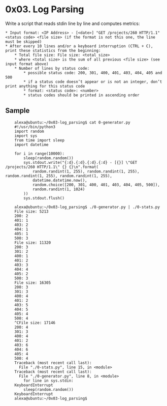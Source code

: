 # 0x03. Log Parsing

Write a script that reads stdin line by line and computes metrics:

    * Input format: <IP Address> - [<date>] "GET /projects/260 HTTP/1.1" <status code> <file size> (if the format is not this one, the line must be skipped)
    * After every 10 lines and/or a keyboard interruption (CTRL + C), print these statistics from the beginning:
        * Total file size: File size: <total size>
        * where <total size> is the sum of all previous <file size> (see input format above)
        * Number of lines by status code:
            * possible status code: 200, 301, 400, 401, 403, 404, 405 and 500
            * if a status code doesn’t appear or is not an integer, don’t print anything for this status code
            * format: <status code>: <number>
            * status codes should be printed in ascending order
            
## Sample 

        alexa@ubuntu:~/0x03-log_parsing$ cat 0-generator.py
        #!/usr/bin/python3
        import random
        import sys
        from time import sleep
        import datetime

        for i in range(10000):
            sleep(random.random())
            sys.stdout.write("{:d}.{:d}.{:d}.{:d} - [{}] \"GET /projects/260 HTTP/1.1\" {} {}\n".format(
                random.randint(1, 255), random.randint(1, 255), random.randint(1, 255), random.randint(1, 255),
                datetime.datetime.now(),
                random.choice([200, 301, 400, 401, 403, 404, 405, 500]),
                random.randint(1, 1024)
            ))
            sys.stdout.flush()

        alexa@ubuntu:~/0x03-log_parsing$ ./0-generator.py | ./0-stats.py 
        File size: 5213
        200: 2
        401: 1
        403: 2
        404: 1
        405: 1
        500: 3
        File size: 11320
        200: 3
        301: 2
        400: 1
        401: 2
        403: 3
        404: 4
        405: 2
        500: 3
        File size: 16305
        200: 3
        301: 3
        400: 4
        401: 2
        403: 5
        404: 5
        405: 4
        500: 4
        ^CFile size: 17146
        200: 4
        301: 3
        400: 4
        401: 2
        403: 6
        404: 6
        405: 4
        500: 4
        Traceback (most recent call last):
          File "./0-stats.py", line 15, in <module>
        Traceback (most recent call last):
          File "./0-generator.py", line 8, in <module>
            for line in sys.stdin:
        KeyboardInterrupt
            sleep(random.random())
        KeyboardInterrupt
        alexa@ubuntu:~/0x03-log_parsing$ 
